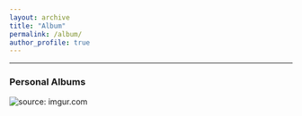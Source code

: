 ```yaml
---
layout: archive
title: "Album"
permalink: /album/
author_profile: true
---
```

<hr/>

### Personal Albums


<a><img src="https://i.imgur.com/yUM99gW.jpg?1" title="source: imgur.com" /></a>
